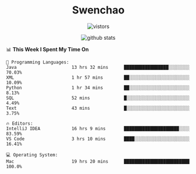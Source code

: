 <h1 align="center">Swenchao</h3>

<p align="center">
  <img src="https://visitor-badge.glitch.me/badge?page_id=Swenchao" alt="vistors" />
</p>

<p align="center">
  <img src="https://github-readme-stats.vercel.app/api?username=Swenchao&count_private=true&show_icons=true&theme=vue-dark&hide_title=true" alt="github stats" />
</p>

<!--START_SECTION:waka-->
📊 **This Week I Spent My Time On** 

```text
💬 Programming Languages: 
Java                     13 hrs 32 mins      █████████████████░░░░░░░░   70.03% 
XML                      1 hr 57 mins        ██░░░░░░░░░░░░░░░░░░░░░░░   10.09% 
Python                   1 hr 34 mins        ██░░░░░░░░░░░░░░░░░░░░░░░   8.13% 
SQL                      52 mins             █░░░░░░░░░░░░░░░░░░░░░░░░   4.49% 
Text                     43 mins             █░░░░░░░░░░░░░░░░░░░░░░░░   3.75%

🔥 Editors: 
IntelliJ IDEA            16 hrs 9 mins       █████████████████████░░░░   83.59% 
VS Code                  3 hrs 10 mins       ████░░░░░░░░░░░░░░░░░░░░░   16.41%

💻 Operating System: 
Mac                      19 hrs 20 mins      █████████████████████████   100.0%

```


<!--END_SECTION:waka-->
